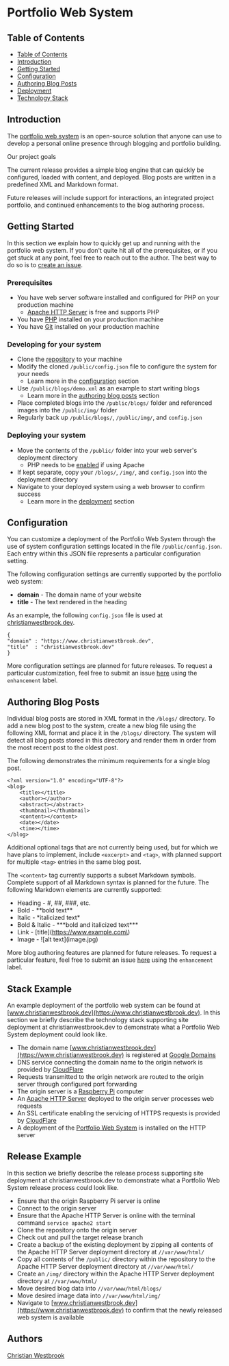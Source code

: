 # Portfolio Web System

## Table of Contents
- [Table of Contents](#table-of-contents)
- [Introduction](#introduction)
- [Getting Started](#getting-started)
- [Configuration](#configuration)
- [Authoring Blog Posts](#authoring-blog-posts)
- [Deployment](#deployment)
- [Technology Stack](#technology-stack)

## Introduction

The [portfolio web system](https://www.github.com/christian-westbrook/portfolio-web-system/) is an open-source solution that anyone can use to develop a personal online presence through blogging and portfolio building.  

Our project goals 

The current release provides a simple blog engine that can quickly be configured, loaded with content, and deployed. Blog posts are written in a predefined XML and Markdown format.  

Future releases will include support for interactions, an integrated project portfolio, and continued enhancements to the blog authoring process.  

## Getting Started

In this section we explain how to quickly get up and running with the portfolio web system. If you don't quite hit all of the prerequisites, or if you get stuck at any point, feel free to reach out to the author. The best way to do so is to [create an issue](https://github.com/christian-westbrook/portfolio-web-system/issues).

### Prerequisites
- You have web server software installed and configured for PHP on your production machine
	- [Apache HTTP Server](https://httpd.apache.org/) is free and supports PHP
- You have [PHP](https://www.php.net/) installed on your production machine
- You have [Git](https://git-scm.com/) installed on your production machine

### Developing for your system

- Clone the [repository](https://github.com/christian-westbrook/portfolio-web-system.git) to your machine
- Modify the cloned `/public/config.json` file to configure the system for your needs
	- Learn more in the [configuration](#configuration) section
- Use `/public/blogs/demo.xml` as an example to start writing blogs
	- Learn more in the [authoring blog posts](#authoring-blog-posts) section
- Place completed blogs into the `/public/blogs/` folder and referenced images into the `/public/img/` folder
- Regularly back up `/public/blogs/`, `/public/img/`, and `config.json`

### Deploying your system
- Move the contents of the `/public/` folder into your web server's deployment directory
	- PHP needs to be [enabled](https://stackoverflow.com/questions/42654694/enable-php-apache2) if using Apache
- If kept separate, copy your `/blogs/`, `/img/`, and `config.json` into the deployment directory
- Navigate to your deployed system using a web browser to confirm success
	- Learn more in the [deployment](#deployment) section

## Configuration

You can customize a deployment of the Portfolio Web System through the use of system configuration settings located in the file `/public/config.json`. Each entry within this JSON file represents a particular configuration setting.

The following configuration settings are currently supported by the portfolio web system:  
- **domain** - The domain name of your website  
- **title** - The text rendered in the heading  

As an example, the following `config.json` file is used at [christianwestbrook.dev](https://www.christianwestbrook.dev/).  

`{`  
`"domain" : "https://www.christianwestbrook.dev",`  
`"title"  : "christianwestbrook.dev"`  
`}`  

More configuration settings are planned for future releases. To request a particular customization, feel free to submit an issue [here](https://github.com/christian-westbrook/portfolio-web-system/issues) using the `enhancement` label.

## Authoring Blog Posts

Individual blog posts are stored in XML format in the `/blogs/` directory. To add a new blog post to the system, create a new blog file using the following XML format and place it in the `/blogs/` directory. The system will detect all blog posts stored in this directory and render them in order from the most recent post to the oldest post.

The following demonstrates the minimum requirements for a single blog post.

```
<?xml version="1.0" encoding="UTF-8"?>
<blog>
	<title></title>
	<author></author>
	<abstract></abstract>
	<thumbnail></thumbnail>
	<content></content>
	<date></date>
	<time></time>
</blog>
```

Additional optional tags that are not currently being used, but for which we have plans to implement, include `<excerpt>` and `<tag>`, with planned support for multiple `<tag>` entries in the same blog post.  

The `<content>` tag currently supports a subset Markdown symbols. Complete support of all Markdown syntax is planned for the future. The following Markdown elements are currently supported:

- Heading - #, ##, ###, etc.
- Bold - \*\*bold text\*\*
- Italic - \*italicized text\*
- Bold & Italic - \*\*\*bold and italicized text\*\*\*
- Link - \[title\]\(https://www.example.com\)
- Image - !\[alt text\]\(image.jpg\)

More blog authoring features are planned for future releases. To request a particular feature, feel free to submit an issue [here](https://github.com/christian-westbrook/portfolio-web-system/issues) using the `enhancement` label.

## Stack Example

An example deployment of the portfolio web system can be found at [www.christianwestbrook.dev](https://www.christianwestbrook.dev). In this section we briefly describe the technology stack supporting site deployment at christianwestbrook.dev to demonstrate what a Portfolio Web System deployment could look like.  

- The domain name [www.christianwestbrook.dev](https://www.christianwestbrook.dev) is registered at [Google Domains](https://domains.google/)
- DNS service connecting the domain name to the origin network is provided by [CloudFlare](https://www.cloudflare.com/)
- Requests transmitted to the origin network are routed to the origin server through configured port forwarding
- The origin server is a [Raspberry Pi](https://www.raspberrypi.com/) computer
- An [Apache HTTP Server](https://httpd.apache.org/) deployed to the origin server processes web requests
- An SSL certificate enabling the servicing of HTTPS requests is provided by [CloudFlare](https://www.cloudflare.com/)
- A deployment of the [Portfolio Web System](https://github.com/christian-westbrook/portfolio-web-system) is installed on the HTTP server

## Release Example

In this section we briefly describe the release process supporting site deployment at christianwestbrook.dev to demonstrate what a Portfolio Web System release process could look like.

- Ensure that the origin Raspberry Pi server is online
- Connect to the origin server
- Ensure that the Apache HTTP Server is online with the terminal command `service apache2 start`
- Clone the repository onto the origin server
- Check out and pull the target release branch
- Create a backup of the existing deployment by zipping all contents of the Apache HTTP Server deployment directory at `//var/www/html/`
- Copy all contents of the `/public/` directory within the repository to the Apache HTTP Server deployment directory at `//var/www/html/`
- Create an `/img/` directory within the Apache HTTP Server deployment directory at `//var/www/html/`
- Move desired blog data into `//var/www/html/blogs/`
- Move desired image data into `//var/www/html/img/`
- Navigate to [www.christianwestbrook.dev](https://www.christianwestbrook.dev) to confirm that the newly released web system is available

## Authors

[Christian Westbrook](https://www.christianwestbrook.dev)